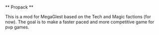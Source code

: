 ** Propack **

This is a mod for MegaGlest based on the Tech and Magic factions (for now).
The goal is to make a faster paced and more competitive game for pvp games.
